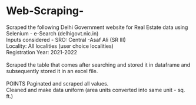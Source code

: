 # Web-Scraping-

Scraped the following Delhi Government website for Real Estate data using Selenium - 
e-Search (delhigovt.nic.in)
</br>
Inputs considered - 
SRO: Central -Asaf Ali (SR III) </br>
Locality: All localities (user choice localities) </br>
Registration Year: 2021-2022 </br> </br>
Scraped the table that comes after searching and stored it in dataframe and subsequently stored it in an excel file.
</br> </br>
POINTS
Paginated and scraped all values. </br>
Cleaned and make data uniform (area units converted into same unit - sq. ft.) </br>
